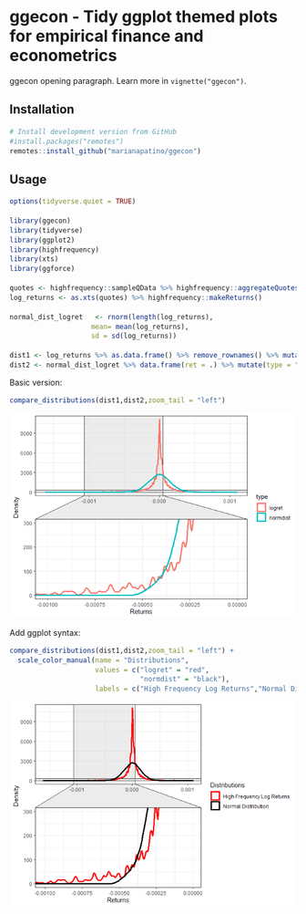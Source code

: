 
<!-- README.md is generated from README.Rmd. Please edit that file -->

# ggecon - Tidy ggplot themed plots for empirical finance and econometrics

<!-- # pkgdown <img src="man/figures/logo.png" align="right" alt="" width="120" />-->
<!-- badges: start 
[![CRAN Status](https://www.r-pkg.org/badges/version/pkgdown)](https://cran.r-project.org/package=pkgdown){.pkgdown-release}
[![R-CMD-check](https://github.com/r-lib/pkgdown/workflows/R-CMD-check/badge.svg)](https://github.com/r-lib/pkgdown/actions){.pkgdown-devel}
[![Codecov test coverage](https://codecov.io/gh/r-lib/pkgdown/branch/main/graph/badge.svg)](https://app.codecov.io/gh/r-lib/pkgdown?branch=main)
badges: end -->

ggecon opening paragraph. Learn more in `vignette("ggecon")`.

## Installation

<div class=".ggecon-devel">

``` r
# Install development version from GitHub
#install.packages("remotes")
remotes::install_github("marianapatino/ggecon")
```

</div>

## Usage

``` r
options(tidyverse.quiet = TRUE)

library(ggecon)
library(tidyverse)
library(ggplot2)
library(highfrequency)
library(xts)
library(ggforce)

quotes <- highfrequency::sampleQData %>% highfrequency::aggregateQuotes(alignBy = "seconds",alignPeriod = 5)%>% select(DT,ret = MIDQUOTE)
log_returns <- as.xts(quotes) %>% highfrequency::makeReturns()

normal_dist_logret   <- rnorm(length(log_returns),
                    mean= mean(log_returns),
                    sd = sd(log_returns))

dist1 <- log_returns %>% as.data.frame() %>% remove_rownames() %>% mutate(type = "logret")
dist2 <- normal_dist_logret %>% data.frame(ret = .) %>% mutate(type = "normdist")
```

Basic version:

``` r
compare_distributions(dist1,dist2,zoom_tail = "left") 
```

![](man/figures/unnamed-chunk-4-1.png)<!-- -->

Add ggplot syntax:

``` r
compare_distributions(dist1,dist2,zoom_tail = "left") +
  scale_color_manual(name = "Distributions",
                     values = c("logret" = "red",
                                "normdist" = "black"),
                     labels = c("High Frequency Log Returns","Normal Distribution"))
```

![](man/figures/unnamed-chunk-5-1.png)<!-- -->
